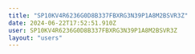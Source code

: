 ```yaml
---
title: "SP10KV4R6236G0D8B337FBXRG3N39P1A8M2BSVR3Z"
date: 2024-06-22T17:52:51.910Z
user: SP10KV4R6236G0D8B337FBXRG3N39P1A8M2BSVR3Z
layout: "users"
---
```

    